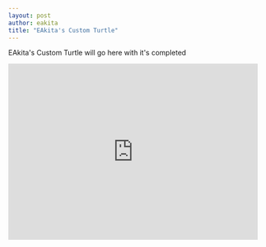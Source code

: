 ```yaml
---
layout: post
author: eakita
title: "EAkita's Custom Turtle"
---
```


EAkita's Custom Turtle will go here with it's completed


<iframe src="https://trinket.io/embed/python/f7affc4b4a" width="100%" height="356" frameborder="0" marginwidth="0" marginheight="0" allowfullscreen></iframe>
